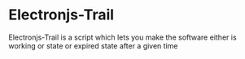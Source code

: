 # Electronjs-Trail
Electronjs-Trail is a script which lets you make the software either is working or state or expired state after a given time
